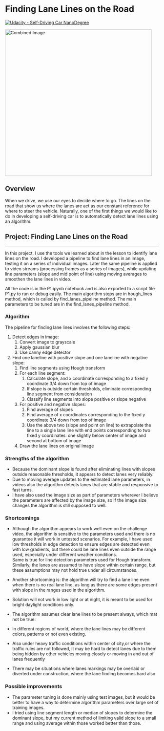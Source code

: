 # **Finding Lane Lines on the Road** 
[![Udacity - Self-Driving Car NanoDegree](https://s3.amazonaws.com/udacity-sdc/github/shield-carnd.svg)](http://www.udacity.com/drive)

<img src="examples/laneLines_thirdPass.jpg" width="480" alt="Combined Image" />

Overview
---

When we drive, we use our eyes to decide where to go.  The lines on the road that show us where the lanes are act as our constant reference for where to steer the vehicle.  Naturally, one of the first things we would like to do in developing a self-driving car is to automatically detect lane lines using an algorithm.

## Project: **Finding Lane Lines on the Road**
***
In this project, I use the tools we learned about in the lesson to identify lane lines on the road.  I developed a pipeline to find lane lines in an image, testing it on a series of individual images. Later the same pipeline is applied to video streams (processing frames as a series of images), while updating line parameters (slope and mid point of line) using moving averages to smoothen the lane lines in video.

All the code is in the P1.ipynb notebook and is also exported to a script file P1.py to run or debug easily. The main algorithm steps are in hough_lines method, which is called by find_lanes_pipeline method. The main parameters to be tuned are in the find_lanes_pipeline method.  

### Algorithm

The pipeline for finding lane lines involves the following steps:

1. Detect edges in image:
    1. Convert image to grayscale
    2. Apply gaussian blur
    3. Use canny edge detector
2. Find one laneline with positive slope and one laneline with negative slope:
    1. Find line segments using Hough transform
    2. For each line segment:
        1. Calculate slope, and x coordinate corresponding to a fixed y coordinate 3/4 down from top  of image
        2. If slope is outside certain thresholds, eliminate corresponding line segment from consideration
        3. Classify line segments into slope positive or slope negative
    3. For positive and negative slopes:
        1. Find average of slopes
        2. Find average of x coordinates corresponding to the fixed y coordinate 3/4 down from top of image
        3. Use the above two (slope and point on line) to extrapolate the line to a single lane line with end points corresponding to two fixed y coordinates: one slightly below center of image and second at bottom of image
    4. Draw the lane lines on original image

### Strengths of the algorithm 
* Because the dominant slope is found after eliminating
lines with slopes outside reasonable thresholds, it appears to detect lanes very reliably.
* Due to moving average updates to the estimated lane parameters, in videos also the algorithm 
detects lanes that are stable and responsive to fast turns.
* I have also used the image size as part of parameters wherever I believe the parameters are
affected by the image size, so if the image size changes the algorithm is still supposed to
well.

### Shortcomings

* Although the algorithm appears to work well even on the challenge video,
the algorithm is sensitive to the parameters used and there is no guarantee it
will work in untested scenarios.  For example, I have used low thresholds in edge detection to
ensure edges are detected even with low gradients, but there could be lane lines
even outside the range used, especially under different weather conditions.  
Same is true for line detection parameters used for
Hough transform.  Similarly, the lanes are assumed to have slope within certain
range, but these assumptions may not hold true under all circumstances.

* Another shortcoming is: the algorithm will try to find a
lane line even when there is no real lane line, as long as there are some edges
present with slope in the ranges used in the algorithm.

* Solution will not work in low light or at night, it is meant to be used for 
bright daylight conditions only.

* The algorithm assumes clear lane lines to be present always, which mat not be true:
 * In different regions of world, where the lane lines may be different colors, patterns
 or not even existing.  
 * Also under heavy traffic conditions within center of city,or where the traffic rules 
are not followed, it may be hard to detect lanes due to them being hidden by other 
vehicles moving closely or moving in and out of lanes frequently 
 * There may be situations where lanes markings may be overlaid or diverted 
under construction, where the lane finding becomes hard also.

### Possible improvements

* The parameter tuning is done mainly using test images, but it would be better to have a way
to determine algorithm parameters over large set of training images.
* I tried using line segment length or median of slopes to determine the dominant slope, but
my current method of limiting valid slope to a small range and using average within those worked
better than those.


